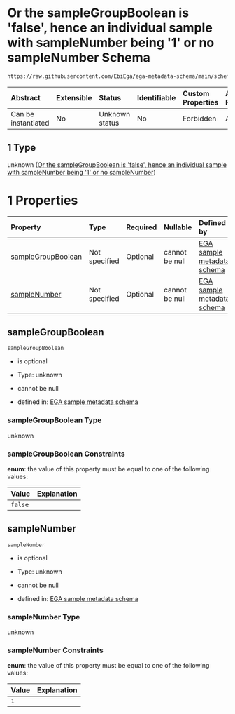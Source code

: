 # Or the sampleGroupBoolean is 'false', hence an individual sample with sampleNumber being '1' or no sampleNumber Schema

```txt
https://raw.githubusercontent.com/EbiEga/ega-metadata-schema/main/schemas/EGA.sample.json#/properties/sampleGrouping/oneOf/1
```



| Abstract            | Extensible | Status         | Identifiable | Custom Properties | Additional Properties | Access Restrictions | Defined In                                                                   |
| :------------------ | :--------- | :------------- | :----------- | :---------------- | :-------------------- | :------------------ | :--------------------------------------------------------------------------- |
| Can be instantiated | No         | Unknown status | No           | Forbidden         | Allowed               | none                | [EGA.sample.json\*](../../../schemas/EGA.sample.json "open original schema") |

## 1 Type

unknown ([Or the sampleGroupBoolean is 'false', hence an individual sample with sampleNumber being '1' or no sampleNumber](ega-18-properties-sample-group-descriptor-oneof-or-the-samplegroupboolean-is-false-hence-an-individual-sample-with-samplenumber-being-1-or-no-samplenumber.md))

# 1 Properties

| Property                                  | Type          | Required | Nullable       | Defined by                                                                                                                                                                                                                                                                                                                                                                             |
| :---------------------------------------- | :------------ | :------- | :------------- | :------------------------------------------------------------------------------------------------------------------------------------------------------------------------------------------------------------------------------------------------------------------------------------------------------------------------------------------------------------------------------------- |
| [sampleGroupBoolean](#samplegroupboolean) | Not specified | Optional | cannot be null | [EGA sample metadata schema](ega-18-properties-sample-group-descriptor-oneof-or-the-samplegroupboolean-is-false-hence-an-individual-sample-with-samplenumber-being-1-or-no-samplenumber-properties-samplegroupboolean.md "https://raw.githubusercontent.com/EbiEga/ega-metadata-schema/main/schemas/EGA.sample.json#/properties/sampleGrouping/oneOf/1/properties/sampleGroupBoolean") |
| [sampleNumber](#samplenumber)             | Not specified | Optional | cannot be null | [EGA sample metadata schema](ega-18-properties-sample-group-descriptor-oneof-or-the-samplegroupboolean-is-false-hence-an-individual-sample-with-samplenumber-being-1-or-no-samplenumber-properties-samplenumber.md "https://raw.githubusercontent.com/EbiEga/ega-metadata-schema/main/schemas/EGA.sample.json#/properties/sampleGrouping/oneOf/1/properties/sampleNumber")             |

## sampleGroupBoolean



`sampleGroupBoolean`

*   is optional

*   Type: unknown

*   cannot be null

*   defined in: [EGA sample metadata schema](ega-18-properties-sample-group-descriptor-oneof-or-the-samplegroupboolean-is-false-hence-an-individual-sample-with-samplenumber-being-1-or-no-samplenumber-properties-samplegroupboolean.md "https://raw.githubusercontent.com/EbiEga/ega-metadata-schema/main/schemas/EGA.sample.json#/properties/sampleGrouping/oneOf/1/properties/sampleGroupBoolean")

### sampleGroupBoolean Type

unknown

### sampleGroupBoolean Constraints

**enum**: the value of this property must be equal to one of the following values:

| Value   | Explanation |
| :------ | :---------- |
| `false` |             |

## sampleNumber



`sampleNumber`

*   is optional

*   Type: unknown

*   cannot be null

*   defined in: [EGA sample metadata schema](ega-18-properties-sample-group-descriptor-oneof-or-the-samplegroupboolean-is-false-hence-an-individual-sample-with-samplenumber-being-1-or-no-samplenumber-properties-samplenumber.md "https://raw.githubusercontent.com/EbiEga/ega-metadata-schema/main/schemas/EGA.sample.json#/properties/sampleGrouping/oneOf/1/properties/sampleNumber")

### sampleNumber Type

unknown

### sampleNumber Constraints

**enum**: the value of this property must be equal to one of the following values:

| Value | Explanation |
| :---- | :---------- |
| `1`   |             |
